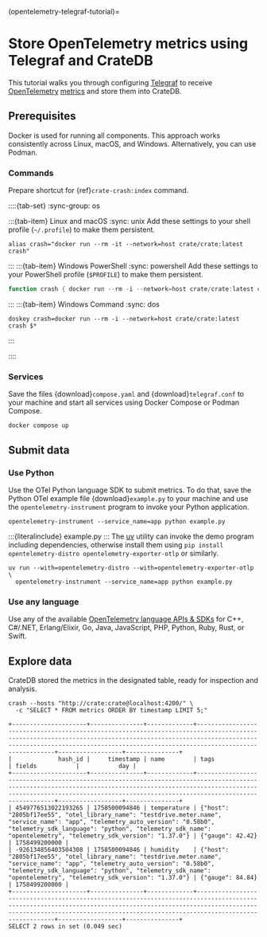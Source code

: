 (opentelemetry-telegraf-tutorial)=
# Store OpenTelemetry metrics using Telegraf and CrateDB

This tutorial walks you through configuring [Telegraf] to receive
[OpenTelemetry] [metrics] and store them into CrateDB.

## Prerequisites

Docker is used for running all components. This approach works consistently
across Linux, macOS, and Windows. Alternatively, you can use Podman.

### Commands

Prepare shortcut for {ref}`crate-crash:index` command.

::::{tab-set}
:sync-group: os

:::{tab-item} Linux and macOS
:sync: unix
Add these settings to your shell profile (`~/.profile`) to make them persistent.
```shell
alias crash="docker run --rm -it --network=host crate/crate:latest crash"
```
:::
:::{tab-item} Windows PowerShell
:sync: powershell
Add these settings to your PowerShell profile (`$PROFILE`) to make them persistent.
```powershell
function crash { docker run --rm -i --network=host crate/crate:latest crash @args }
```
:::
:::{tab-item} Windows Command
:sync: dos
```shell
doskey crash=docker run --rm -i --network=host crate/crate:latest crash $*
```
:::

::::

### Services

Save the files {download}`compose.yaml` and {download}`telegraf.conf`
to your machine and start all services using
Docker Compose or Podman Compose.
```shell
docker compose up
```

## Submit data

### Use Python

Use the OTel Python language SDK to submit metrics. To do that,
save the Python OTel example file {download}`example.py` to your machine and
use the `opentelemetry-instrument` program to invoke your Python application.
```shell
opentelemetry-instrument --service_name=app python example.py
```
:::{literalinclude} example.py
:::
The [uv] utility can invoke the demo program including dependencies,
otherwise install them using `pip install opentelemetry-distro opentelemetry-exporter-otlp`
or similarly.
```shell
uv run --with=opentelemetry-distro --with=opentelemetry-exporter-otlp \
  opentelemetry-instrument --service_name=app python example.py
```

### Use any language

Use any of the available [OpenTelemetry language APIs & SDKs] for C++, C#/.NET,
Erlang/Elixir, Go, Java, JavaScript, PHP, Python, Ruby, Rust, or Swift. 

## Explore data

CrateDB stored the metrics in the designated table, ready for inspection and analysis.
```shell
crash --hosts "http://crate:crate@localhost:4200/" \
  -c "SELECT * FROM metrics ORDER BY timestamp LIMIT 5;"
```
```psql
+---------------------+---------------+-------------+------------------------------------------------------------------------------------------------------------------------------------------------------------------------------------------------------------------------------------------------+------------------+---------------+
|             hash_id |     timestamp | name        | tags                                                                                                                                                                                                                                           | fields           |           day |
+---------------------+---------------+-------------+------------------------------------------------------------------------------------------------------------------------------------------------------------------------------------------------------------------------------------------------+------------------+---------------+
| 4549776513022193265 | 1758500094846 | temperature | {"host": "2805bf17ee55", "otel_library_name": "testdrive.meter.name", "service_name": "app", "telemetry_auto_version": "0.58b0", "telemetry_sdk_language": "python", "telemetry_sdk_name": "opentelemetry", "telemetry_sdk_version": "1.37.0"} | {"gauge": 42.42} | 1758499200000 |
| -926134856403504308 | 1758500094846 | humidity    | {"host": "2805bf17ee55", "otel_library_name": "testdrive.meter.name", "service_name": "app", "telemetry_auto_version": "0.58b0", "telemetry_sdk_language": "python", "telemetry_sdk_name": "opentelemetry", "telemetry_sdk_version": "1.37.0"} | {"gauge": 84.84} | 1758499200000 |
+---------------------+---------------+-------------+------------------------------------------------------------------------------------------------------------------------------------------------------------------------------------------------------------------------------------------------+------------------+---------------+
SELECT 2 rows in set (0.049 sec)
```


[metrics]: https://opentelemetry.io/docs/concepts/signals/metrics/
[OpenTelemetry]: https://opentelemetry.io/docs/what-is-opentelemetry/
[OpenTelemetry language APIs & SDKs]: https://opentelemetry.io/docs/languages/
[Telegraf]: https://www.influxdata.com/time-series-platform/telegraf/
[uv]: https://docs.astral.sh/uv/
